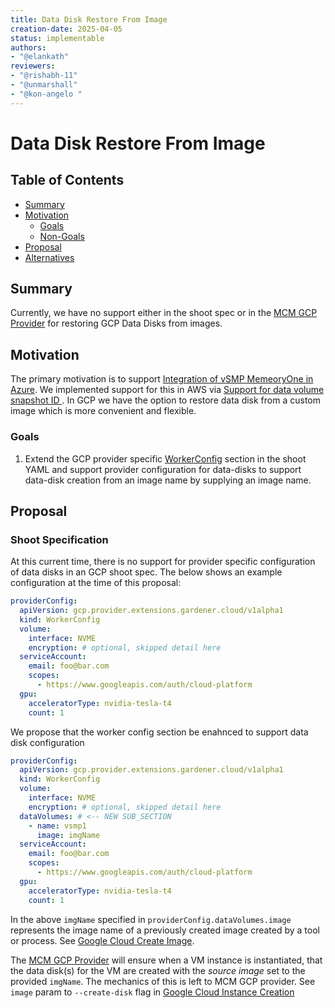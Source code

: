 ```yaml
---
title: Data Disk Restore From Image
creation-date: 2025-04-05
status: implementable
authors:
- "@elankath"
reviewers:
- "@rishabh-11"
- "@unmarshall"
- "@kon-angelo "
---
```


# Data Disk Restore From Image

## Table of Contents

- [Summary](#summary)
- [Motivation](#motivation)
    - [Goals](#goals)
    - [Non-Goals](#non-goals)
- [Proposal](#proposal)
- [Alternatives](#alternatives)

## Summary

Currently, we have no support either in the shoot spec or in the [MCM GCP Provider](https://github.com/gardener/machine-controller-manager-provider-gcp) for restoring GCP Data Disks from images. 

## Motivation
The primary motivation is to support [Integration of vSMP MemeoryOne in Azure](https://github.com/gardener/gardener-extension-provider-azure/issues/788).
We implemented support for this in AWS via [Support for data volume snapshot ID ](https://github.com/gardener/gardener-extension-provider-aws/pull/112).
In GCP we have the option to restore data disk from a custom image which is more convenient and flexible.

### Goals

1. Extend the GCP provider specific [WorkerConfig](https://github.com/gardener/gardener-extension-provider-gcp/blob/master/docs/usage/usage.md) section in the shoot YAML and support provider configuration for
 data-disks to support data-disk creation from an image name by supplying an image name.
 

## Proposal

### Shoot Specification

At this current time, there is no support for provider specific configuration of data disks in an GCP shoot spec.
The below shows an example configuration at the time of this proposal:
```yaml
providerConfig:
  apiVersion: gcp.provider.extensions.gardener.cloud/v1alpha1
  kind: WorkerConfig
  volume:
    interface: NVME
    encryption: # optional, skipped detail here
  serviceAccount:
    email: foo@bar.com
    scopes:
      - https://www.googleapis.com/auth/cloud-platform
  gpu:
    acceleratorType: nvidia-tesla-t4
    count: 1
```
We propose that the worker config section be enahnced to support data disk configuration
```yaml
providerConfig:
  apiVersion: gcp.provider.extensions.gardener.cloud/v1alpha1
  kind: WorkerConfig
  volume:
    interface: NVME
    encryption: # optional, skipped detail here
  dataVolumes: # <-- NEW SUB_SECTION
    - name: vsmp1
      image: imgName
  serviceAccount:
    email: foo@bar.com
    scopes:
      - https://www.googleapis.com/auth/cloud-platform
  gpu:
    acceleratorType: nvidia-tesla-t4
    count: 1
```

In the above `imgName` specified in `providerConfig.dataVolumes.image` represents the image name of a previously created image created by a tool or process.
See [Google Cloud Create Image](https://cloud.google.com/sdk/gcloud/reference/compute/images/create).

The [MCM GCP Provider](https://github.com/gardener/machine-controller-manager-provider-gcp) will ensure when a VM instance is instantiated, that the data
disk(s) for the VM are created with the _source image_ set to the provided `imgName`. 
The mechanics of this is left to MCM GCP provider. See `image` param to `--create-disk` flag in
[Google Cloud Instance Creation](https://cloud.google.com/sdk/gcloud/reference/compute/instances/create)




